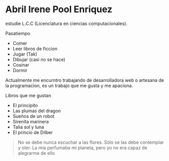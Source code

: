 # Abril Irene Pool Enriquez

estudie L.C.C (Licenciatura en ciencias computacionales).

Pasatiempo

  - Comer 
  - Leer libros de ficcion
  - Jugar (Tak)
  - Dibujar (casi no se hace)
  - Cosinar 
  - Dormir
 
Actualmente me encurntro trabajando de desarrolladora web o artesana de la programacion, es un trabajo que me gusta y me apaciona.

Libros que me gustan 
- El principito 
- Las plumas del dragon
- Sueños de un robot 
- Sirenita marinera 
- Talia sol y luna
- El princio de Dilber



> No se debe nunca escuchar a las flores. Sólo se las debe contemplar y oler. La mía perfumaba mi planeta, pero yo no era capaz de alegrarme de ello

